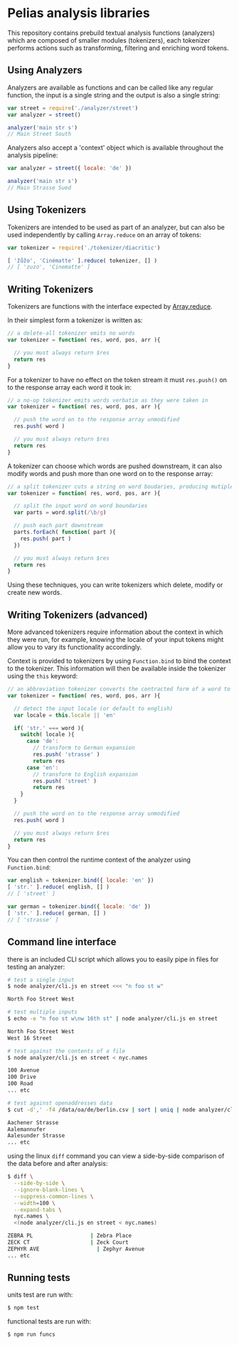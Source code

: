 
# Pelias analysis libraries

This repository contains prebuild textual analysis functions (analyzers) which are composed of smaller modules (tokenizers), each tokenizer performs actions such as transforming, filtering and enriching word tokens.

## Using Analyzers

Analyzers are available as functions and can be called like any regular function, the input is a single string and the output is also a single string:

```javascript
var street = require('./analyzer/street')
var analyzer = street()

analyzer('main str s')
// Main Street South
```

Analyzers also accept a 'context' object which is available throughout the analysis pipeline:

```javascript
var analyzer = street({ locale: 'de' })

analyzer('main str s')
// Main Strasse Sued
```

## Using Tokenizers

Tokenizers are intended to be used as part of an analyzer, but can also be used independently by calling `Array.reduce` on an array of tokens:

```javascript
var tokenizer = require('./tokenizer/diacritic')

[ 'žůžo', 'Cinématte' ].reduce( tokenizer, [] )
// [ 'zuzo', 'Cinematte' ]
```

## Writing Tokenizers

Tokenizers are functions with the interface expected by [Array.reduce](https://developer.mozilla.org/en-US/docs/Web/JavaScript/Reference/Global_Objects/Array/Reduce).

In their simplest form a tokenizer is written as:

```javascript
// a delete-all tokenizer emits no words
var tokenizer = function( res, word, pos, arr ){

  // you must always return $res
  return res
}
```

For a tokenizer to have no effect on the token stream it must `res.push()` on to the response array each word it took in:

```javascript
// a no-op tokenizer emits words verbatim as they were taken in
var tokenizer = function( res, word, pos, arr ){

  // push the word on to the response array unmodified
  res.push( word )

  // you must always return $res
  return res
}
```

A tokenizer can choose which words are pushed downstream, it can also modify words and push more than one word on to the response array:

```javascript
// a split tokenizer cuts a string on word boudaries, producing mutiple words
var tokenizer = function( res, word, pos, arr ){

  // split the input word on word boundaries
  var parts = word.split(/\b/g)

  // push each part downstream
  parts.forEach( function( part ){
    res.push( part )
  })

  // you must always return $res
  return res
}
```

Using these techniques, you can write tokenizers which delete, modify or create new words.

## Writing Tokenizers (advanced)

More advanced tokenizers require information about the context in which they were run, for example, knowing the locale of your input tokens might allow you to vary its functionality accordingly.

Context is provided to tokenizers by using `Function.bind` to bind the context to the tokenizer. This information will then be available inside the tokenizer using the `this` keyword:

```javascript
// an abbreviation tokenizer converts the contracted form of a word to its equivalent expanded form
var tokenizer = function( res, word, pos, arr ){

  // detect the input locale (or default to english)
  var locale = this.locale || 'en'

  if( 'str.' === word ){
    switch( locale ){
      case 'de':
        // transform to German expansion
        res.push( 'strasse' )
        return res
      case 'en':
        // transform to English expansion
        res.push( 'street' )
        return res
    }
  }

  // push the word on to the response array unmodified
  res.push( word )

  // you must always return $res
  return res
}
```

You can then control the runtime context of the analyzer using `Function.bind`:

```javascript
var english = tokenizer.bind({ locale: 'en' })
[ 'str.' ].reduce( english, [] )
// [ 'street' ]

var german = tokenizer.bind({ locale: 'de' })
[ 'str.' ].reduce( german, [] )
// [ 'strasse' ]
```


## Command line interface

there is an included CLI script which allows you to easily pipe in files for testing an analyzer:

```bash
# test a single input
$ node analyzer/cli.js en street <<< "n foo st w"

North Foo Street West

# test multiple inputs
$ echo -e "n foo st w\nw 16th st" | node analyzer/cli.js en street

North Foo Street West
West 16 Street

# test against the contents of a file
$ node analyzer/cli.js en street < nyc.names

100 Avenue
100 Drive
100 Road
... etc

# test against openaddresses data
$ cut -d',' -f4 /data/oa/de/berlin.csv | sort | uniq | node analyzer/cli.js de street

Aachener Strasse
Aalemannufer
Aalesunder Strasse
... etc
```

using the linux `diff` command you can view a side-by-side comparison of the data before and after analysis:

```bash
$ diff \
  --side-by-side \
  --ignore-blank-lines \
  --suppress-common-lines \
  --width=100 \
  --expand-tabs \
  nyc.names \
  <(node analyzer/cli.js en street < nyc.names)

ZEBRA PL                  | Zebra Place
ZECK CT                   | Zeck Court
ZEPHYR AVE                  | Zephyr Avenue
... etc
```

## Running tests

units test are run with:

```bash
$ npm test
```

functional tests are run with:

```bash
$ npm run funcs
```
